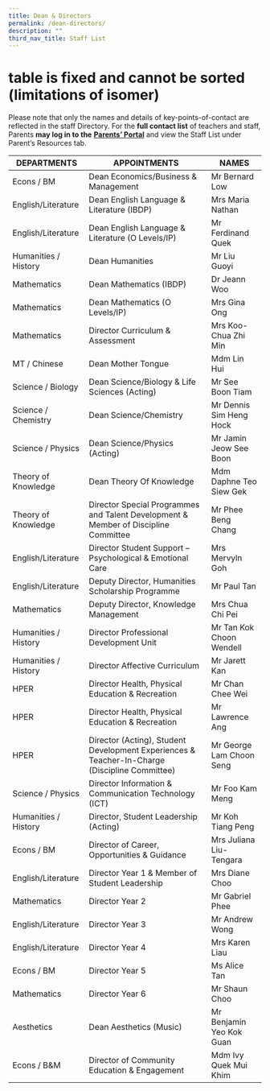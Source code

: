 ```yaml
---
title: Dean & Directors
permalink: /dean-directors/
description: ""
third_nav_title: Staff List
---
```



# table is fixed and cannot be sorted (limitations of isomer)

Please note that only the names and details of key-points-of-contact are reflected in the staff Directory. For the **full contact list** of teachers and staff, Parents **may log in to the** <a href="http://lms.acsindep.edu.sg/ACSIndep/logon_new.aspx?type=parents" target="_blank"><b>Parents’ Portal</b></a> and view the Staff List under Parent’s Resources tab.

|     DEPARTMENTS  |     APPOINTMENTS    |   NAMES    |
|----------------|-----------|---------------|
| Econs / BM           | Dean Economics/Business & Management                                                          | Mr Bernard Low           |
| English/Literature   | Dean English Language & Literature (IBDP)                                                     | Mrs Maria Nathan         |
| English/Literature   | Dean English Language & Literature (O Levels/IP)                                              | Mr Ferdinand Quek        |
| Humanities / History | Dean Humanities                                                                               | Mr Liu Guoyi             |
| Mathematics          | Dean Mathematics (IBDP)                                                                       | Dr Jeann Woo             |
| Mathematics          | Dean Mathematics (O Levels/IP)                                                                | Mrs Gina Ong             |
| Mathematics          | Director Curriculum & Assessment                                                              | Mrs Koo-Chua Zhi Min     |
| MT / Chinese         | Dean Mother Tongue                                                                            | Mdm Lin Hui              |
| Science / Biology    | Dean Science/Biology & Life Sciences (Acting)                                                 | Mr See Boon Tiam         |
| Science / Chemistry  | Dean Science/Chemistry                                                                        | Mr Dennis Sim Heng Hock  |
| Science / Physics    | Dean Science/Physics (Acting)                                                                 | Mr Jamin Jeow See Boon   |
| Theory of Knowledge  | Dean Theory Of Knowledge                                                                      | Mdm Daphne Teo Siew Gek  |
| Theory of Knowledge  | Director Special Programmes and Talent Development & Member of Discipline Committee           | Mr Phee Beng Chang       |
| English/Literature   | Director Student Support – Psychological & Emotional Care                                     | Mrs Mervyln Goh          |
| English/Literature   | Deputy Director, Humanities Scholarship Programme                                             | Mr Paul Tan              |
| Mathematics          | Deputy Director, Knowledge Management                                                         | Mrs Chua Chi Pei         |
| Humanities / History | Director Professional Development Unit                                                        | Mr Tan Kok Choon Wendell |
| Humanities / History | Director Affective Curriculum                                                                 | Mr Jarett Kan            |
| HPER                 | Director Health, Physical Education & Recreation                                              | Mr Chan Chee Wei         |
| HPER                 | Director Health, Physical Education & Recreation                                              | Mr Lawrence Ang          |
| HPER                 | Director (Acting), Student Development Experiences & Teacher-In-Charge (Discipline Committee) | Mr George Lam Choon Seng |
| Science / Physics    | Director Information & Communication Technology (ICT)                                         | Mr Foo Kam Meng          |
| Humanities / History | Director, Student Leadership (Acting)                                                         | Mr Koh Tiang Peng        |
| Econs / BM           | Director of Career, Opportunities & Guidance                                                  | Mrs Juliana Liu-Tengara  |
| English/Literature   | Director Year 1 & Member of Student Leadership                                                | Mrs Diane Choo           |
| Mathematics          | Director Year 2                                                                               | Mr Gabriel Phee          |
| English/Literature   | Director Year 3                                                                               | Mr Andrew Wong           |
| English/Literature   | Director Year 4                                                                               | Mrs Karen Liau           |
| Econs / BM           | Director Year 5                                                                               | Ms Alice Tan             |
| Mathematics          | Director Year 6                                                                               | Mr Shaun Choo            |
| Aesthetics           | Dean Aesthetics (Music)                                                                       | Mr Benjamin Yeo Kok Guan |
| Econs / B&M          | Director of Community Education & Engagement                                                  | Mdm Ivy Quek Mui Khim    |